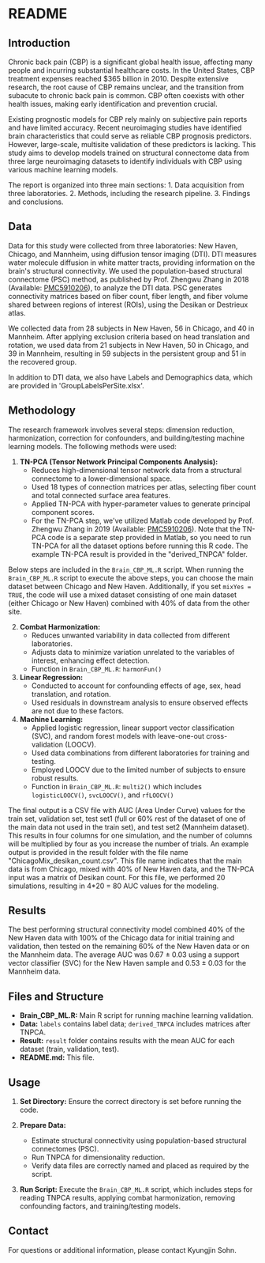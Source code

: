 # README

## Introduction

Chronic back pain (CBP) is a significant global health issue, affecting many people and incurring substantial healthcare costs. In the United States, CBP treatment expenses reached \$365 billion in 2010. Despite extensive research, the root cause of CBP remains unclear, and the transition from subacute to chronic back pain is common. CBP often coexists with other health issues, making early identification and prevention crucial.

Existing prognostic models for CBP rely mainly on subjective pain reports and have limited accuracy. Recent neuroimaging studies have identified brain characteristics that could serve as reliable CBP prognosis predictors. However, large-scale, multisite validation of these predictors is lacking. This study aims to develop models trained on structural connectome data from three large neuroimaging datasets to identify individuals with CBP using various machine learning models.

The report is organized into three main sections: 1. Data acquisition from three laboratories. 2. Methods, including the research pipeline. 3. Findings and conclusions.

## Data

Data for this study were collected from three laboratories: New Haven, Chicago, and Mannheim, using diffusion tensor imaging (DTI). DTI measures water molecule diffusion in white matter tracts, providing information on the brain's structural connectivity. We used the population-based structural connectome (PSC) method, as published by Prof. Zhengwu Zhang in 2018 (Available: [PMC5910206](https://www.ncbi.nlm.nih.gov/pmc/articles/PMC5910206/)), to analyze the DTI data. PSC generates connectivity matrices based on fiber count, fiber length, and fiber volume shared between regions of interest (ROIs), using the Desikan or Destrieux atlas.

We collected data from 28 subjects in New Haven, 56 in Chicago, and 40 in Mannheim. After applying exclusion criteria based on head translation and rotation, we used data from 21 subjects in New Haven, 50 in Chicago, and 39 in Mannheim, resulting in 59 subjects in the persistent group and 51 in the recovered group.

In addition to DTI data, we also have Labels and Demographics data, which are provided in 'GroupLabelsPerSite.xlsx'.

## Methodology

The research framework involves several steps: dimension reduction, harmonization, correction for confounders, and building/testing machine learning models. The following methods were used:

1.  **TN-PCA (Tensor Network Principal Components Analysis):**
    -   Reduces high-dimensional tensor network data from a structural connectome to a lower-dimensional space.
    -   Used 18 types of connection matrices per atlas, selecting fiber count and total connected surface area features.
    -   Applied TN-PCA with hyper-parameter values to generate principal component scores.
    -   For the TN-PCA step, we've utilized Matlab code developed by Prof. Zhengwu Zhang in 2019 (Available: [PMC5910206](https://doi.org/10.1016/j.neuroimage.2019.04.027)). Note that the TN-PCA code is a separate step provided in Matlab, so you need to run TN-PCA for all the dataset options before running this R code. The example TN-PCA result is provided in the "derived_TNPCA" folder.

Below steps are included in the `Brain_CBP_ML.R` script. When running the `Brain_CBP_ML.R` script to execute the above steps, you can choose the main dataset between Chicago and New Haven. Additionally, if you set `mixYes = TRUE`, the code will use a mixed dataset consisting of one main dataset (either Chicago or New Haven) combined with 40% of data from the other site.

2.  **Combat Harmonization:**
    -   Reduces unwanted variability in data collected from different laboratories.
    -   Adjusts data to minimize variation unrelated to the variables of interest, enhancing effect detection.
    -   Function in `Brain_CBP_ML.R`: `harmonFun()`
3.  **Linear Regression:**
    -   Conducted to account for confounding effects of age, sex, head translation, and rotation.
    -   Used residuals in downstream analysis to ensure observed effects are not due to these factors.
4.  **Machine Learning:**
    -   Applied logistic regression, linear support vector classification (SVC), and random forest models with leave-one-out cross-validation (LOOCV).
    -   Used data combinations from different laboratories for training and testing.
    -   Employed LOOCV due to the limited number of subjects to ensure robust results.
    -   Function in `Brain_CBP_ML.R`: `multi2()` which includes `logisticLOOCV()`, `svcLOOCV()`, and `rfLOOCV()`

The final output is a CSV file with AUC (Area Under Curve) values for the train set, validation set, test set1 (full or 60% rest of the dataset of one of the main data not used in the train set), and test set2 (Mannheim dataset). This results in four columns for one simulation, and the number of columns will be multiplied by four as you increase the number of trials. An example output is provided in the result folder with the file name "ChicagoMix_desikan_count.csv". This file name indicates that the main data is from Chicago, mixed with 40% of New Haven data, and the TN-PCA input was a matrix of Desikan count. For this file, we performed 20 simulations, resulting in 4\*20 = 80 AUC values for the modeling.

## Results

The best performing structural connectivity model combined 40% of the New Haven data with 100% of the Chicago data for initial training and validation, then tested on the remaining 60% of the New Haven data or on the Mannheim data. The average AUC was 0.67 ± 0.03 using a support vector classifier (SVC) for the New Haven sample and 0.53 ± 0.03 for the Mannheim data.

## Files and Structure

-   **Brain_CBP_ML.R:** Main R script for running machine learning validation.
-   **Data:** `labels` contains label data; `derived_TNPCA` includes matrices after TNPCA.
-   **Result:** `result` folder contains results with the mean AUC for each dataset (train, validation, test).
-   **README.md:** This file.

## Usage

1.  **Set Directory:** Ensure the correct directory is set before running the code.

2.  **Prepare Data:**

    -   Estimate structural connectivity using population-based structural connectomes (PSC).
    -   Run TNPCA for dimensionality reduction.
    -   Verify data files are correctly named and placed as required by the script.

3.  **Run Script:** Execute the `Brain_CBP_ML.R` script, which includes steps for reading TNPCA results, applying combat harmonization, removing confounding factors, and training/testing models.

## Contact

For questions or additional information, please contact Kyungjin Sohn.
